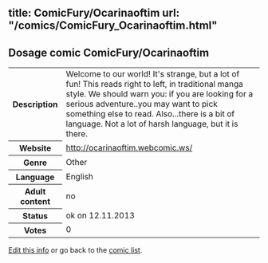 title: ComicFury/Ocarinaoftim
url: "/comics/ComicFury_Ocarinaoftim.html"
---
Dosage comic ComicFury/Ocarinaoftim
-----------------------------------------

<p id="msg"></p>
<script type="text/javascript">
if (window.location.search === '?edit_info_mail=sent_ok') {
  var elem = document.getElementById("msg");
  elem.innerHTML = 'Edited information sucessfully sent for review, which is usually done daily. Thanks!';
  elem.className = 'ok';
}
</script>
<table class="comicinfo">
<tr>
<th>Description</th><td>Welcome to our world! It's strange, but a lot of fun! This reads right to left, in traditional manga style. We should warn you: if you are looking for a serious adventure..you may want to pick something else to read. Also...there is a bit of language. Not a lot of harsh language, but it is there.</td>
</tr>
<tr>
<th>Website</th><td><a href="http://ocarinaoftim.webcomic.ws/">http://ocarinaoftim.webcomic.ws/</a></td>
</tr>
<tr>
<th>Genre</th><td>Other</td>
</tr>
<tr>
<th>Language</th><td>English</td>
</tr>
<tr>
<th>Adult content</th><td>no</td>
</tr>
<tr>
<th>Status</th><td>ok on 12.11.2013</td>
</tr>
<tr>
<th>Votes</th><td>0</td>
</tr>
</table>

[Edit this info](ComicFury_Ocarinaoftim_edit.html) or go back to the [comic list](../comic-index.html).
